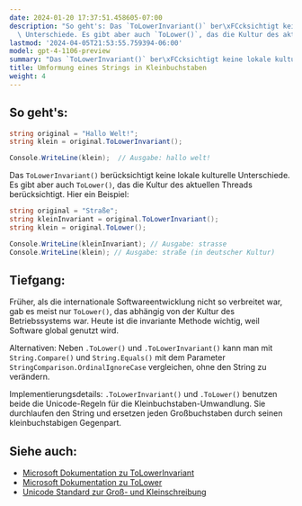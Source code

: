 ```yaml
---
date: 2024-01-20 17:37:51.458605-07:00
description: "So geht's: Das `ToLowerInvariant()` ber\xFCcksichtigt keine lokale kulturelle\
  \ Unterschiede. Es gibt aber auch `ToLower()`, das die Kultur des aktuellen\u2026"
lastmod: '2024-04-05T21:53:55.759394-06:00'
model: gpt-4-1106-preview
summary: "Das `ToLowerInvariant()` ber\xFCcksichtigt keine lokale kulturelle Unterschiede."
title: Umformung eines Strings in Kleinbuchstaben
weight: 4
---
```


## So geht's:
```C#
string original = "Hallo Welt!";
string klein = original.ToLowerInvariant();

Console.WriteLine(klein);  // Ausgabe: hallo welt!
```
Das `ToLowerInvariant()` berücksichtigt keine lokale kulturelle Unterschiede. Es gibt aber auch `ToLower()`, das die Kultur des aktuellen Threads berücksichtigt. Hier ein Beispiel:

```C#
string original = "Straße";
string kleinInvariant = original.ToLowerInvariant();
string klein = original.ToLower();

Console.WriteLine(kleinInvariant); // Ausgabe: strasse
Console.WriteLine(klein); // Ausgabe: straße (in deutscher Kultur)
```

## Tiefgang:
Früher, als die internationale Softwareentwicklung nicht so verbreitet war, gab es meist nur `ToLower()`, das abhängig von der Kultur des Betriebssystems war. Heute ist die invariante Methode wichtig, weil Software global genutzt wird.

Alternativen: Neben `.ToLower()` und `.ToLowerInvariant()` kann man mit `String.Compare()` und `String.Equals()` mit dem Parameter `StringComparison.OrdinalIgnoreCase` vergleichen, ohne den String zu verändern.

Implementierungsdetails: `.ToLowerInvariant()` und `.ToLower()` benutzen beide die Unicode-Regeln für die Kleinbuchstaben-Umwandlung. Sie durchlaufen den String und ersetzen jeden Großbuchstaben durch seinen kleinbuchstabigen Gegenpart.

## Siehe auch:
- [Microsoft Dokumentation zu ToLowerInvariant](https://docs.microsoft.com/dotnet/api/system.string.tolowerinvariant)
- [Microsoft Dokumentation zu ToLower](https://docs.microsoft.com/dotnet/api/system.string.tolower)
- [Unicode Standard zur Groß- und Kleinschreibung](https://unicode.org/reports/tr21/tr21-5.html)
